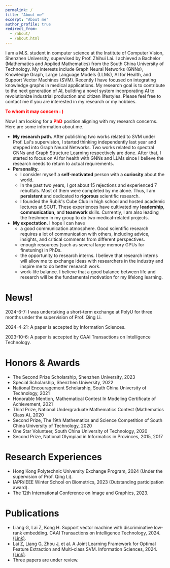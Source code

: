 ```yaml
---
permalink: /
title: "About me"
excerpt: "About me"
author_profile: true
redirect_from: 
  - /about/
  - /about.html
---
```


I am a M.S. student in computer science at the Institute of Computer Vision, Shenzhen University, supervised by Prof. Zhihui Lai. I achieved a Bachelor (Mathematics and Applied Mathematics) from the South China University of Technology. My interests include Graph Neural Networks (GNNs), Knowledge Graph, Large Language Models (LLMs), AI for Health, and Support Vector Machines (SVM). Recently I have focused on integrating knowledge graphs in medical applications. My research goal is to contribute to the next generation of AI, building a novel system incorporating AI to revolutionize industrial production and citizen lifestyles.
Please feel free to contact me if you are interested in my research or my hobbies.

**<font color=red>To whom it may concern : )</font>**

Now I am looking for a **<font color=red>PhD</font>** position aligning with my research concerns. 
Here are some information about me.
* **My research path.** After publishing two works related to SVM under Prof. Lai's supervision, I started thinking independently last year and stepped into Graph Neural Networks. Two works related to spectral GNNs and Graph Structure Learning respectively are done. After that, I started to focus on AI for health with GNNs and LLMs since I believe the research needs to return to actual requirements.
* **Personality.** 
  * I consider myself a **self-motivated** person with a **curiosity** about the world.
  * In the past two years, I got about 15 rejections and experienced 7 rebuttals. Most of them were completed by me alone. Thus, I am **persistent** and dedicated to **rigorous** scientific research.
  * I founded the Rubik's Cube Club in high school and hosted academic lectures at SCUT. These experiences have cultivated my **leadership**, **communication**, and **teamwork** skills. Currently, I am also leading the freshmen in my group to do two medical-related projects.
* **My expectation.** I hope I can have 
  * a good communication atmosphere. Good scientific research requires a lot of communication with others, including advice, insights, and critical comments from different perspectives.
  * enough resources (such as several large memory GPUs for finetuning) in PhDs.
  * the opportunity to research interns. I believe that research interns will allow me to exchange ideas with researchers in the industry and inspire me to do better research work.
  * work-life balance. I believe that a good balance between life and research will be the fundamental motivation for my lifelong learning.

News!
======
2024-6-7: I was undertaking a short-term exchange at PolyU for three months under the supervision of Prof. Qing Li.

2024-4-21: A paper is accepted by Information Sciences.

2023-10-6: A paper is accepted by CAAI Transactions on Intelligence Technology.

Honors & Awards
======
* The Second Prize Scholarship, Shenzhen University, 2023
* Special Scholarship, Shenzhen University, 2022
* National Encouragement Scholarship, South China University of Technology, 2021
* Honorable Mention, Mathematical Contest In Modeling Certificate of Achievement, 2021
* Third Prize, National Undergraduate Mathematics Contest (Mathematics Class A), 2020
* Second Prize, The 19th Mathematics and Science Competition of South China University of Technology, 2020
* One Star Volunteer, South China University of Technology, 2020
* Second Prize, National Olympiad in Informatics in Provinces, 2015, 2017

Research Experiences
======
* Hong Kong Polytechnic University Exchange Program, 2024 (Under the supervision of Prof. Qing Li).
* IAPR/IEEE Winter School on Biometrics, 2023 (Outstanding participation award).
* The 12th International Conference on Image and Graphics, 2023.

Publications
======
* Liang G, Lai Z, Kong H. Support vector machine with discriminative low‐rank embedding. CAAI Transactions on Intelligence Technology, 2024. [(Link)](https://ietresearch.onlinelibrary.wiley.com/doi/10.1049/cit2.12329).
* Lai Z, Liang G, Zhou J, et al. A Joint Learning Framework for Optimal Feature Extraction and Multi-class SVM. Information Sciences, 2024. [(Link)](https://www.sciencedirect.com/science/article/abs/pii/S0020025524005693).
* Three papers are under review.